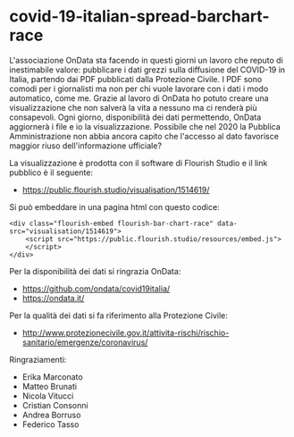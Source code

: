 # covid-19-italian-spread-barchart-race

L'associazione OnData sta facendo in questi giorni un lavoro che reputo di inestimabile valore: pubblicare i dati grezzi sulla diffusione del COVID-19 in Italia, partendo dai PDF pubblicati dalla Protezione Civile. I PDF sono comodi per i giornalisti ma non per chi vuole lavorare con i dati i modo automatico, come me. Grazie al lavoro di OnData ho potuto creare una visualizzazione che non salverà la vita a nessuno ma ci renderà più consapevoli. Ogni giorno, disponibilità dei dati permettendo, OnData aggiornerà i file e io la visualizzazione. Possibile che nel 2020 la Pubblica Amministrazione non abbia ancora capito che l'accesso al dato favorisce maggior riuso dell'informazione ufficiale?

La visualizzazione è prodotta con il software di Flourish Studio e il link pubblico è il seguente:
* https://public.flourish.studio/visualisation/1514619/

Si può embeddare in una pagina html con questo codice:

```
<div class="flourish-embed flourish-bar-chart-race" data-src="visualisation/1514619">
	<script src="https://public.flourish.studio/resources/embed.js">
	</script>
</div>
```

Per la disponibilità dei dati si ringrazia OnData:
* https://github.com/ondata/covid19italia/
* https://ondata.it/

Per la qualità dei dati si fa riferimento alla Protezione Civile:
* http://www.protezionecivile.gov.it/attivita-rischi/rischio-sanitario/emergenze/coronavirus/

Ringraziamenti:
* Erika Marconato
* Matteo Brunati
* Nicola Vitucci
* Cristian Consonni
* Andrea Borruso
* Federico Tasso

